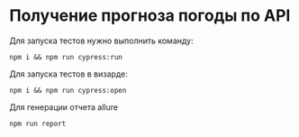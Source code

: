 # Получение прогноза погоды по API
Для запуска тестов нужно выполнить команду:

```shell
npm i && npm run cypress:run
```

Для запуска тестов в визарде:

```shell
npm i && npm run cypress:open
```

Для генерации отчета allure

```shell
npm run report
```
